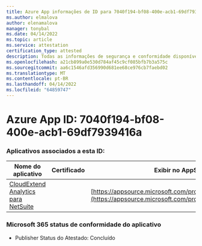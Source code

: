 ```yaml
---
title: Azure App informações de ID para 7040f194-bf08-400e-acb1-69df7939416a
ms.author: elmalova
author: elenamalova
manager: tonybal
ms.date: 04/14/2022
ms.topic: article
ms.service: attestation
certification_type: attested
description: Todas as informações de segurança e conformidade disponíveis para 7040f194-bf08-400e-acb1-69df7939416a.
ms.openlocfilehash: a21cb899a0e530d784af45c9cf085bfb7b3a575c
ms.sourcegitcommit: aa6c1546afd356990d681ee68ce976cb7faebd02
ms.translationtype: MT
ms.contentlocale: pt-BR
ms.lasthandoff: 04/14/2022
ms.locfileid: "64859747"
---
```

# <a name="azure-app-id-7040f194-bf08-400e-acb1-69df7939416a"></a>Azure App ID: 7040f194-bf08-400e-acb1-69df7939416a


### <a name="apps-associated-with-this-id"></a>Aplicativos associados a esta ID:
| **Nome do aplicativo** | **Certificado** | **Exibir no AppSource** |
|--------------|---------------|-----------------------|
| [CloudExtend Analytics para NetSuite](../forward/WA200002784.md) |  | [https://appsource.microsoft.com/product/office/WA200002784](https://appsource.microsoft.com/product/office/WA200002784) |

### <a name="microsoft-365-app-compliance-status"></a>Microsoft 365 status de conformidade do aplicativo
- Publisher Status do Atestado: Concluído
